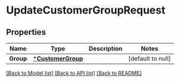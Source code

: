 # UpdateCustomerGroupRequest

## Properties
Name | Type | Description | Notes
------------ | ------------- | ------------- | -------------
**Group** | [***CustomerGroup**](CustomerGroup.md) |  | [default to null]

[[Back to Model list]](../README.md#documentation-for-models) [[Back to API list]](../README.md#documentation-for-api-endpoints) [[Back to README]](../README.md)

